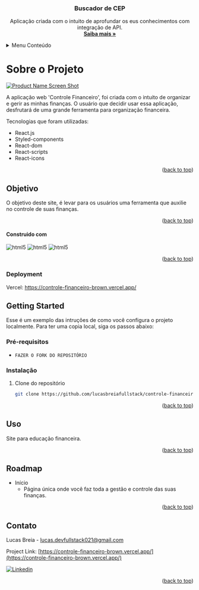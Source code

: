 
<h3 align="center">Buscador de CEP</h3>
<a name="readme-top"></a>

<p align="center">
    Aplicação criada com o intuito de aprofundar os eus conhecimentos com integração de API.
    <br />
    <a href="https://controle-financeiro-brown.vercel.app/"><strong>Saiba mais »</strong></a>
    <br />
  </p>
</div>

<!-- TABLE OF CONTENTS -->
<details>
  <summary>Menu Conteúdo</summary>
  <ol>
    <li>
      <a href="#sobre-o-projeto">Sobre o Projeto</a>
      <ul>
        <li><a href="#objetivo">Objetivo</a></li>
      </ul>
    </li>
    <li>
      <a href="#construido-com">Construído com:</a>
      <ul>
        <li><a href="#deployment">Deployment</a></li>
        <li><a href="#getting-started">Getting Started</a></li>
      </ul>
    </li>
    <li><a href="#uso">Uso</a></li>
    <li><a href="#roadmap">Roadmap</a></li>
    <li><a href="#contato">Contato</a></li>
  </ol>
</details>

<!-- ABOUT THE PROJECT-->
# **Sobre o Projeto**

[![Product Name Screen Shot][product-screenshot]](www.exemplo.com)

A aplicação web 'Controle Financeiro', foi criada com o intuito de organizar e gerir as minhas finanças.
O usuário que decidir usar essa aplicação, desfrutará de uma grande ferramenta para organização financeira.

Tecnologias que foram utilizadas:

- React.js
- Styled-components
- React-dom
- React-scripts
- React-icons

<p align="right">(<a href="#readme-top">back to top</a>)</p>

<!-- GOAL-->
## **Objetivo**
O objetivo deste site, é levar para os usuários uma ferramenta que auxilie no controle de suas finanças.

<p align="right">(<a href="#readme-top">back to top</a>)</p>

<!-- BUILD WITH -->
#### **Construido com**

 <img 
    alt="html5" src="https://img.shields.io/badge/React-20232A?style=for-the-badge&logo=react&logoColor=61DAFB" />
    <img 
    alt="html5" src="https://img.shields.io/badge/Material--UI-0081CB?style=for-the-badge&logo=material-ui&logoColor=white" />
    <img 
    alt="html5" src="https://img.shields.io/badge/styled--components-DB7093?style=for-the-badge&logo=styled-components&logoColor=white" />

<p align="right">(<a href="#readme-top">back to top</a>)</p>

<!-- DEPLOYMENT -->
### **Deployment**

Vercel:
https://controle-financeiro-brown.vercel.app/

<!-- GETTING STARTED -->
## Getting Started 

Esse é um exemplo das intruções de como você configura o projeto localmente.
Para ter uma copia local, siga os passos abaixo:

### Pré-requisitos

* ```FAZER O FORK DO REPOSITÓRIO```

### Instalação

1. Clone do repositório
   ```sh
   git clone https://github.com/lucasbreiafullstack/controle-financeiro
   ```


<p align="right">(<a href="#readme-top">back to top</a>)</p>

<!-- USAGE -->
## Uso

Site para educação financeira.

<p align="right">(<a href="#readme-top">back to top</a>)</p>

<!-- ROADMAP -->
## Roadmap

-  Início
	* Página única onde você faz toda a gestão e controle das suas finanças. 


<p align="right">(<a href="#readme-top">back to top</a>)</p>

<!-- CONTACT -->
## Contato

Lucas Breia  - lucas.devfullstack021@gmail.com

Project Link: [https://controle-financeiro-brown.vercel.app/](https://controle-financeiro-brown.vercel.app/)
<br/>

[![Linkedin](https://img.shields.io/badge/linkedin-%230A66C2.svg?&style=for-the-badge&logo=linkedin&logoColor=white&link=https://www.linkedin.com/in/andrejaques/)](https://www.linkedin.com/in/lucas-breia/)

<p align="right">(<a href="#readme-top">back to top</a>)</p>

<!-- MARKDOWN LINKS & IMAGES -->
<!-- https://www.markdownguide.org/basic-syntax/#reference-style-links -->
[contributors-shield]: https://github.com/lucasbreiafullstack/controle-financeiro/settings/codespaces
[contributors-url]: https://github.com/lucasbreiafullstack/controle-financeiro/settings/codespaces
[forks-shield]: https://github.com/lucasbreiafullstack/controle-financeiro/settings/codespaces
[forks-url]: https://github.com/lucasbreiafullstack/controle-financeiro/settings/codespaces
[stars-shield]: https://github.com/lucasbreiafullstack/controle-financeiro/settings/codespaces
[stars-url]: https://github.com/lucasbreiafullstack/controle-financeiro/settings/codespaces
[issues-shield]: https://github.com/lucasbreiafullstack/controle-financeiro/settings/codespaces
[issues-url]: https://github.com/lucasbreiafullstack/controle-financeiro
[license-shield]: https://github.com/lucasbreiafullstack
[license-url]: https://github.com/lucasbreiafullstack/controle-financeiro/settings/codespaces
[linkedin-shield]: https://img.shields.io/badge/-LinkedIn-black.svg?style=for-the-badge&logo=linkedin&colorB=555
[linkedin-url]: https://www.linkedin.com/in/lucas-breia/
[product-screenshot]: /img/controle.png
[Next.js]: https://img.shields.io/badge/next.js-000000?style=for-the-badge&logo=nextdotjs&logoColor=white
[Next-url]: https://nextjs.org/
[React.js]: https://img.shields.io/badge/React-20232A?style=for-the-badge&logo=react&logoColor=61DAFB
[HTML-url]: https://img.shields.io/badge/HTML5-E34F26?style=for-the-badge&logo=html5&logoColor=white
[Vue.js]: https://img.shields.io/badge/Vue.js-35495E?style=for-the-badge&logo=vuedotjs&logoColor=4FC08D
[Vue-url]: https://vuejs.org/
[Angular.io]: https://img.shields.io/badge/Angular-DD0031?style=for-the-badge&logo=angular&logoColor=white
[Angular-url]: https://angular.io/
[Svelte.dev]: https://img.shields.io/badge/Svelte-4A4A55?style=for-the-badge&logo=svelte&logoColor=FF3E00
[Svelte-url]: https://svelte.dev/
[Laravel.com]: https://img.shields.io/badge/Laravel-FF2D20?style=for-the-badge&logo=laravel&logoColor=white
[Laravel-url]: https://laravel.com
[Bootstrap.com]: https://img.shields.io/badge/Bootstrap-563D7C?style=for-the-badge&logo=bootstrap&logoColor=white
[Bootstrap-url]: https://getbootstrap.com
[JQuery.com]: https://img.shields.io/badge/jQuery-0769AD?style=for-the-badge&logo=jquery&logoColor=white
[JQuery-url]: https://jquery.com
[Styled-components]:https://img.shields.io/badge/styled--components-DB7093?style=for-the-badge&logo=styled-components&logoColor=white
[Styled-url]: https://www.styled-components.com/
[Chakra-UI]: https://img.shields.io/static/v1?style=for-the-badge&message=Chakra+UI&color=319795&logo=Chakra+UI&logoColor=FFFFFF&label=
[Chakra-url]: https://chakra-ui.com/getting-started